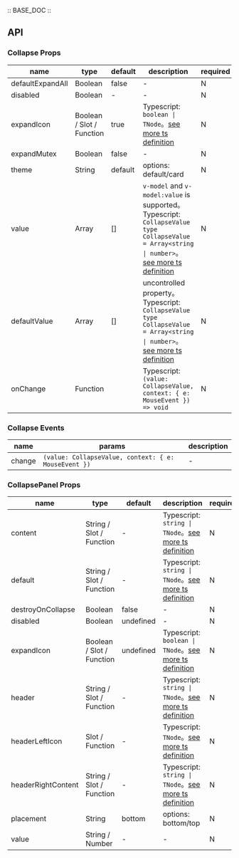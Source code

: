 :: BASE_DOC ::

## API

### Collapse Props

name | type | default | description | required
-- | -- | -- | -- | --
defaultExpandAll | Boolean | false | \- | N
disabled | Boolean | - | \- | N
expandIcon | Boolean / Slot / Function | true | Typescript: `boolean \| TNode`。[see more ts definition](https://github.com/Tencent/tdesign-mobile-vue/blob/develop/src/common.ts) | N
expandMutex | Boolean | false | \- | N
theme | String | default | options: default/card | N
value | Array | [] | `v-model` and `v-model:value` is supported。Typescript: `CollapseValue` `type CollapseValue = Array<string \| number>`。[see more ts definition](https://github.com/Tencent/tdesign-mobile-vue/tree/develop/src/collapse/type.ts) | N
defaultValue | Array | [] | uncontrolled property。Typescript: `CollapseValue` `type CollapseValue = Array<string \| number>`。[see more ts definition](https://github.com/Tencent/tdesign-mobile-vue/tree/develop/src/collapse/type.ts) | N
onChange | Function |  | Typescript: `(value: CollapseValue, context: { e: MouseEvent }) => void`<br/> | N

### Collapse Events

name | params | description
-- | -- | --
change | `(value: CollapseValue, context: { e: MouseEvent })` | \-


### CollapsePanel Props

name | type | default | description | required
-- | -- | -- | -- | --
content | String / Slot / Function | - | Typescript: `string \| TNode`。[see more ts definition](https://github.com/Tencent/tdesign-mobile-vue/blob/develop/src/common.ts) | N
default | String / Slot / Function | - | Typescript: `string \| TNode`。[see more ts definition](https://github.com/Tencent/tdesign-mobile-vue/blob/develop/src/common.ts) | N
destroyOnCollapse | Boolean | false | \- | N
disabled | Boolean | undefined | \- | N
expandIcon | Boolean / Slot / Function | undefined | Typescript: `boolean \| TNode`。[see more ts definition](https://github.com/Tencent/tdesign-mobile-vue/blob/develop/src/common.ts) | N
header | String / Slot / Function | - | Typescript: `string \| TNode`。[see more ts definition](https://github.com/Tencent/tdesign-mobile-vue/blob/develop/src/common.ts) | N
headerLeftIcon | Slot / Function | - | Typescript: `TNode`。[see more ts definition](https://github.com/Tencent/tdesign-mobile-vue/blob/develop/src/common.ts) | N
headerRightContent | String / Slot / Function | - | Typescript: `string \| TNode`。[see more ts definition](https://github.com/Tencent/tdesign-mobile-vue/blob/develop/src/common.ts) | N
placement | String | bottom | options: bottom/top | N
value | String / Number | - | \- | N
